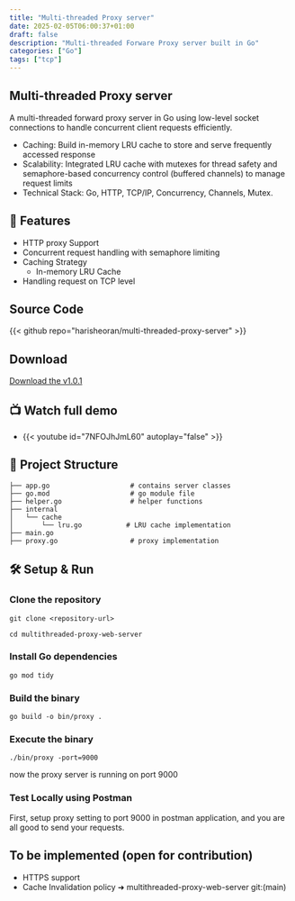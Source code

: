 ```yaml
---
title: "Multi-threaded Proxy server"
date: 2025-02-05T06:00:37+01:00
draft: false
description: "Multi-threaded Forware Proxy server built in Go"
categories: ["Go"]
tags: ["tcp"]
---
```


## Multi-threaded Proxy server
A multi-threaded forward proxy server in Go using low-level socket connections to handle concurrent
client requests efficiently.
- Caching: Build in-memory LRU cache to store and serve frequently accessed response
- Scalability: Integrated LRU cache with mutexes for thread safety and semaphore-based concurrency control
(buffered channels) to manage request limits
- Technical Stack: Go, HTTP, TCP/IP, Concurrency, Channels, Mutex.

## 🚀 Features
- HTTP proxy Support
- Concurrent request handling with semaphore limiting
- Caching Strategy
  - In-memory LRU Cache
- Handling request on TCP level

## Source Code
{{< github repo="harisheoran/multi-threaded-proxy-server" >}}

## Download
[Download the v1.0.1](https://github.com/harisheoran/multi-threaded-proxy-server/releases/tag/v1.0.1)

## 📺 Watch full demo
- {{< youtube id="7NFOJhJmL60" autoplay="false" >}}

## 📂 Project Structure
```
├── app.go                    # contains server classes
├── go.mod                    # go module file
├── helper.go                 # helper functions
├── internal
│   └── cache
│       └── lru.go           # LRU cache implementation
├── main.go
├── proxy.go                  # proxy implementation
```

## 🛠️ Setup & Run
### Clone the repository
``` git clone <repository-url> ```

``` cd multithreaded-proxy-web-server ```

### Install Go dependencies
``` go mod tidy ```

### Build the binary
``` go build -o bin/proxy . ```

### Execute the binary
``` ./bin/proxy -port=9000 ```

now the proxy server is running on port 9000

### Test Locally using Postman
First, setup proxy setting to port 9000 in postman application, and you are all good to send your requests.

## To be implemented (open for contribution)
- HTTPS support
- Cache Invalidation policy
➜  multithreaded-proxy-web-server git:(main)
